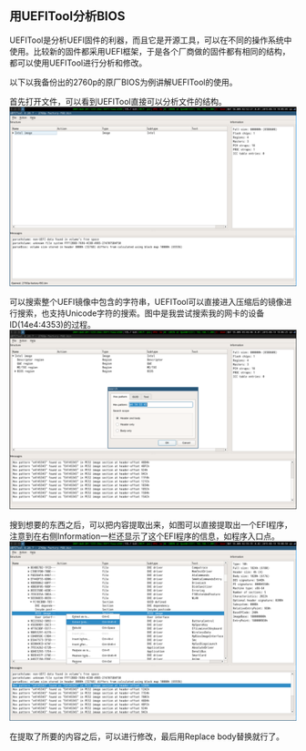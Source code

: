 ## 用UEFITool分析BIOS
UEFITool是分析UEFI固件的利器，而且它是开源工具，可以在不同的操作系统中使用。比较新的固件都采用UEFI框架，于是各个厂商做的固件都有相同的结构，都可以使用UEFITool进行分析和修改。

以下以我备份出的2760p的原厂BIOS为例讲解UEFITool的使用。

首先打开文件，可以看到UEFITool直接可以分析文件的结构。
![BIOS image](pic/uefitool.png)

可以搜索整个UEFI镜像中包含的字符串，UEFITool可以直接进入压缩后的镜像进行搜索，也支持Unicode字符的搜索。图中是我尝试搜索我的网卡的设备ID(14e4:4353)的过程。
![search](pic/search.png)

搜到想要的东西之后，可以把内容提取出来，如图可以直接提取出一个EFI程序，注意到在右侧Information一栏还显示了这个EFI程序的信息，如程序入口点。
![extract](pic/extract.png)

在提取了所要的内容之后，可以进行修改，最后用Replace body替换就行了。

